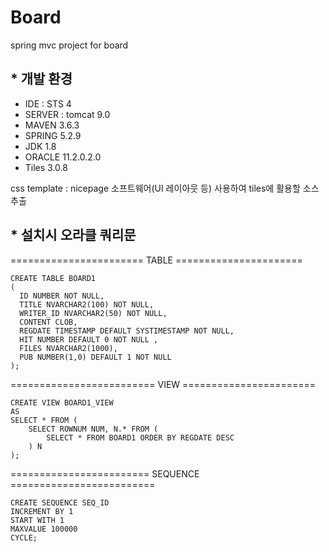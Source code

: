 # Board
spring mvc project for board

## * 개발 환경

- IDE : STS 4
- SERVER : tomcat 9.0
- MAVEN 3.6.3
- SPRING 5.2.9
- JDK 1.8
- ORACLE 11.2.0.2.0
- Tiles 3.0.8

css template : nicepage 소프트웨어(UI 레이아웃 등) 사용하여 tiles에 활용할 소스 추출









## * 설치시 오라클 쿼리문

======================= TABLE ======================  
```
CREATE TABLE BOARD1  
(  
  ID NUMBER NOT NULL,
  TITLE NVARCHAR2(100) NOT NULL,
  WRITER_ID NVARCHAR2(50) NOT NULL,
  CONTENT CLOB,
  REGDATE TIMESTAMP DEFAULT SYSTIMESTAMP NOT NULL,
  HIT NUMBER DEFAULT 0 NOT NULL ,
  FILES NVARCHAR2(1000),
  PUB NUMBER(1,0) DEFAULT 1 NOT NULL
);
```
========================= VIEW =======================  
```
CREATE VIEW BOARD1_VIEW  
AS  
SELECT * FROM (  
    SELECT ROWNUM NUM, N.* FROM (  
        SELECT * FROM BOARD1 ORDER BY REGDATE DESC  
    ) N   
);  
```
======================== SEQUENCE =========================  
```
CREATE SEQUENCE SEQ_ID  
INCREMENT BY 1  
START WITH 1  
MAXVALUE 100000  
CYCLE;  
```

